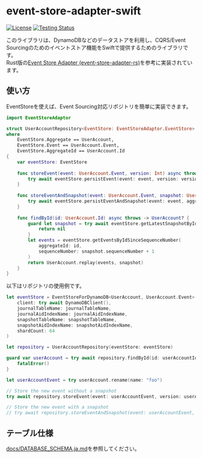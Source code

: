 # event-store-adapter-swift

[![License](https://img.shields.io/badge/License-MIT-blue.svg)](LICENSE)
<a href="https://github.com/lemo-nade-room/event-store-adaptor-swift/actions/workflows/ci.yaml">
    <img src="https://github.com/lemo-nade-room/event-store-adaptor-swift/actions/workflows/ci.yaml/badge.svg" alt="Testing Status">
</a>

このライブラリは、DynamoDBなどのデータストアを利用し、CQRS/Event Sourcingのためのイベントストア機能をSwiftで提供するためのライブラリです。  
Rust版の[Event Store Adapter (event-store-adapter-rs)](https://github.com/j5ik2o/event-store-adapter-rs)を参考に実装されています。

## 使い方

EventStoreを使えば、Event Sourcing対応リポジトリを簡単に実装できます。

```swift
import EventStoreAdaptor

struct UserAccountRepository<EventStore: EventStoreAdaptor.EventStore>
where
    EventStore.Aggregate == UserAccount,
    EventStore.Event == UserAccount.Event,
    EventStore.AggregateId == UserAccount.Id
{
    var eventStore: EventStore
    
    func storeEvent(event: UserAccount.Event, version: Int) async throws {
        try await eventStore.persistEvent(event: event, version: version)
    }
    
    func storeEventAndSnapshot(event: UserAccount.Event, snapshot: UserAccount) async throws {
        try await eventStore.persistEventAndSnapshot(event: event, aggregate: snapshot)
    }
    
    func findById(id: UserAccount.Id) async throws -> UserAccount? {
        guard let snapshot = try await eventStore.getLatestSnapshotById(aggregateId: id) else {
            return nil
        }
        let events = eventStore.getEventsByIdSinceSequenceNumber(
            aggregateId: id,
            sequenceNumber: snapshot.sequenceNumber + 1
        )
        return UserAccount.replay(events, snapshot)
    }
}
```

以下はリポジトリの使用例です。

```swift
let eventStore = EventStoreForDynamoDB<UserAccount, UserAccount.Event>(
    client: try await DynamoDBClient(),
    journalTableName: journalTableName,
    journalAidIndexName: journalAidIndexName,
    snapshotTableName: snapshotTableName,
    snapshotAidIndexName: snapshotAidIndexName,
    shardCount: 64
)

let repository = UserAccountRepository(eventStore: eventStore)

guard var userAccount = try await repository.findById(id: userAccountId) else {
    fatalError()
}

let userAccountEvent = try userAccount.rename(name: "foo")

// Store the new event without a snapshot
try await repository.storeEvent(event: userAccountEvent, version: userAccount.version)

// Store the new event with a snapshot
// try await repository.storeEventAndSnapshot(event: userAccountEvent, snapshot: userAccount)
```

## テーブル仕様

[docs/DATABASE_SCHEMA.ja.md](https://github.com/j5ik2o/event-store-adapter-rs/blob/main/docs/DATABASE_SCHEMA.ja.md)を参照してください。